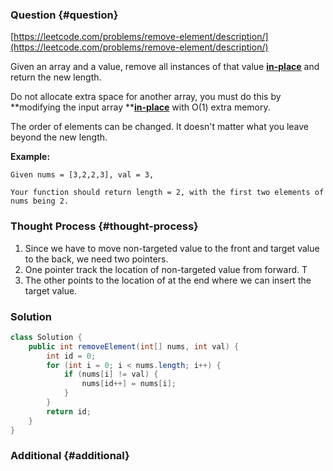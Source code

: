 ### Question {#question}

[https://leetcode.com/problems/remove-element/description/](https://leetcode.com/problems/remove-element/description/)

Given an array and a value, remove all instances of that value [**in-place**](https://en.wikipedia.org/wiki/In-place_algorithm) and return the new length.

Do not allocate extra space for another array, you must do this by **modifying the input array **[**in-place**](https://en.wikipedia.org/wiki/In-place_algorithm) with O\(1\) extra memory.

The order of elements can be changed. It doesn't matter what you leave beyond the new length.

**Example:**

```
Given nums = [3,2,2,3], val = 3,

Your function should return length = 2, with the first two elements of nums being 2.
```

### Thought Process {#thought-process}

1. Since we have to move non-targeted value to the front and target value to the back, we need two pointers.
2. One pointer track the location of non-targeted value from forward. T
3. The other points to the location of at the end where we can insert the target value. 

### Solution

```java
class Solution {
    public int removeElement(int[] nums, int val) {
        int id = 0;
        for (int i = 0; i < nums.length; i++) {
            if (nums[i] != val) {
                nums[id++] = nums[i];
            }
        }
        return id;
    }
}
```

### Additional {#additional}



